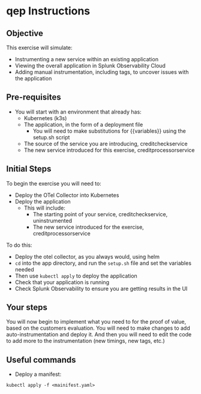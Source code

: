 # qep Instructions

## Objective
This exercise will simulate:
* Instrumenting a new service within an existing application
* Viewing the overall application in Splunk Observability Cloud
* Adding manual instrumentation, including tags, to uncover issues with the application

## Pre-requisites
* You will start with an environment that already has:
  * Kubernetes (k3s)
  * The application, in the form of a deployment file
    * You will need to make substitutions for {{variables}} using the setup.sh script
  * The source of the service you are introducing, creditcheckservice
  * The new service introduced for this exercise, creditprocessorservice

## Initial Steps
To begin the exercise you will need to:
* Deploy the OTel Collector into Kubernetes
* Deploy the application
  * This will include:
    * The starting point of your service, creditcheckservice, uninstrumented
    * The new service introduced for the exercise, creditprocessorservice  

To do this:
* Deploy the otel collector, as you always would, using helm
* `cd` into the app directory, and run the `setup.sh` file and set the variables needed
* Then use `kubectl apply` to deploy the application
* Check that your application is running
* Check Splunk Observability to ensure you are getting results in the UI

## Your steps
You will now begin to implement what you need to for the proof of value, based on the customers evaluation. You will need to make changes to add auto-instrumentation and deploy it. And then you will need to edit the code to add more to the instrumentation (new timings, new tags, etc.)

## Useful commands

* Deploy a manifest:
```
kubectl apply -f <mainifest.yaml>
```


